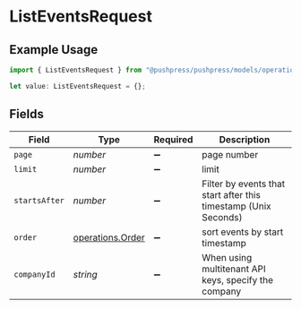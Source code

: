 # ListEventsRequest

## Example Usage

```typescript
import { ListEventsRequest } from "@pushpress/pushpress/models/operations";

let value: ListEventsRequest = {};
```

## Fields

| Field                                                           | Type                                                            | Required                                                        | Description                                                     |
| --------------------------------------------------------------- | --------------------------------------------------------------- | --------------------------------------------------------------- | --------------------------------------------------------------- |
| `page`                                                          | *number*                                                        | :heavy_minus_sign:                                              | page number                                                     |
| `limit`                                                         | *number*                                                        | :heavy_minus_sign:                                              | limit                                                           |
| `startsAfter`                                                   | *number*                                                        | :heavy_minus_sign:                                              | Filter by events that start after this timestamp (Unix Seconds) |
| `order`                                                         | [operations.Order](../../models/operations/order.md)            | :heavy_minus_sign:                                              | sort events by start timestamp                                  |
| `companyId`                                                     | *string*                                                        | :heavy_minus_sign:                                              | When using multitenant API keys, specify the company            |